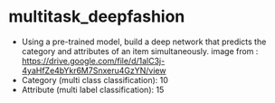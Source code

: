 # multitask_deepfashion
* Using a pre-trained model, build a deep network that predicts the category and attributes of an item simultaneously. 
   image from : https://drive.google.com/file/d/1alC3j-4yaHfZe4bYkr6M7Snxeru4GzYN/view 
*  Category (multi class classification): 10  
*  Attribute (multi label classification): 15
